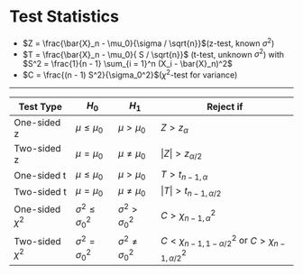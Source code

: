 # Test Statistics

- $Z = \frac{\bar{X}_n - \mu_0}{\sigma / \sqrt{n}}$(z-test, known $\sigma^2$)
- $T = \frac{\bar{X}_n - \mu_0}{ S / \sqrt{n}}$ (t-test, unknown $\sigma^2$) with $S^2 = \frac{1}{n - 1} \sum_{i = 1}^n (X_i - \bar{X}_n)^2$
- $C = \frac{(n - 1) S^2}{\sigma_0^2}$($\chi^2$-test for variance)

 ---

| Test Type          | $H_0$                      | $H_1$                      | Reject if                                                            |
|--------------------|----------------------------|----------------------------|----------------------------------------------------------------------|
| One-sided z        | $\mu \leq \mu_0$           | $\mu > \mu_0$              | $Z > z_\alpha$                                                       |
| Two-sided z        | $\mu = \mu_0$              | $\mu \neq \mu_0$           | $\| Z \| > z_{\alpha/2}$                                             |
| One-sided t        | $\mu \leq \mu_0$           | $\mu > \mu_0$              | $T > t_{n-1, \alpha}$                                                |
| Two-sided t        | $\mu = \mu_0$              | $\mu \neq \mu_0$           | $\| T \| > t_{n-1, \alpha/2}$                                        |
| One-sided $\chi^2$ | $\sigma^2 \leq \sigma_0^2$ | $\sigma^2 > \sigma_0^2$    | $C > \chi^2_{n - 1, \alpha}$                                         |
| Two-sided $\chi^2$ | $\sigma^2 = \sigma_0^2$    | $\sigma^2 \neq \sigma_0^2$ | $C < \chi^2_{n - 1, 1 - \alpha/2}$ or $C > \chi^2_{n - 1, \alpha/2}$ |